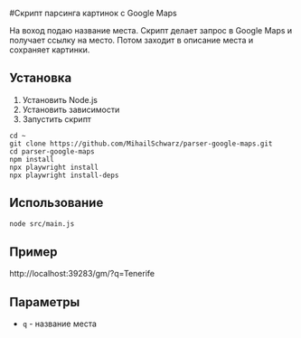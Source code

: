 #Скрипт парсинга картинок с Google Maps

На воход подаю название места. Скрипт делает запрос в Google Maps и получает ссылку на место. Потом заходит в описание места и сохраняет картинки.

## Установка

1. Установить Node.js
2. Установить зависимости
3. Запустить скрипт

```
cd ~
git clone https://github.com/MihailSchwarz/parser-google-maps.git
cd parser-google-maps
npm install
npx playwright install
npx playwright install-deps
```

## Использование

```bash
node src/main.js
```

## Пример

http://localhost:39283/gm/?q=Tenerife

## Параметры

- `q` - название места
